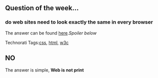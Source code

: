 <article><h2>Question of the week...</h2><h3>do web sites need to look exactly the same in every browser</h3><p>The answer can be found <a href="http://dowebsitesneedtolookexactlythesameineverybrowser.com/">here</a>.<em>Spoiler below</em></p><!-- Technorati Tags Start --><p>Technorati Tags:<a href="http://technorati.com/tag/css" rel="tag">css</a>, <a href="http://technorati.com/tag/html" rel="tag">html</a>, <a href="http://technorati.com/tag/w3c" rel="tag">w3c</a></p><!-- Technorati Tags End --><!--more--><h2>NO</h2><p>The answer is simple, <strong>Web is not print</strong></p></article>